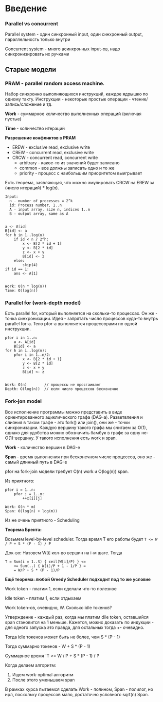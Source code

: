 # Введение

### Parallel vs concurrent

Parallel system - один синхронный input, 
один синхронный output, параллельность только внутри

Concurrent system - много асинхронных input-ов, 
надо синхронизировать их ручками

## Старые модели

### PRAM - parallel random access machine.

Набор синхронно выполняющихся инструкций, каждое ядрышко по одному такту. 
Инструкции - некоторые простые операции - чтение/запись/сложение и тд.

**Work** - суммарное количество выполненных операций (включая пустые)

**Time** - количество итераций

**Разрешение конфликтов в PRAM**
- EREW - exclusive read, exclusive write
- CREW - concurrent read, exclusive write
- CRCW - concurrent read, concurrent write
  - arbitrary - какое-то из значений будет записано
  - common - все должны записать одно и то же
  - priority - процесс с наибольшим приоритетом выигрывает

Есть теорема, заявляющая, что можно
эмулировать CRCW на EREW за (число итераций) * log(n).

```
Input:
  n - number of processes = 2^k
  id: Process number, 1..n
  A - input array, size n, indices 1..n
  B - output array, same as A


a <- A[id]
B[id] <- a
for h in 1..log(n)
    if id < n / 2^h:
        x <- B[2 * id + 1]
        y <- B[2 * id]
        z <- x + y
        B[id] <- z
    else:
        skip(4)
if id == 1:
    ans <- A[1]


Work: O(n * log(n))
Time: O(log(n))
```


### Parallel for (work-depth model)

Есть parallel for, который выполняется на скольки-то процессах. 
Он же - точка синхронизации. 
Идея - запрятать число процессов куда-то внутрь parallel for-а.
Тело pfor-а выполняется процессорами по одной инструкции.

```
pfor i in 1..n:
    a <- A[id]
    B[id] <- a
for h in i..log(n):
    pfor i in 1..n/2:
        x <- B[2 * id + 1]
        y <- B[2 * id]
        z <- x + y
        B[id] <- z


Work: O(n)        // процессы не простаивают
Depth: O(log(n))  // если число процессов бесконечно
```

### Fork-jon model

Все исполнение программы можно представить в виде
ориентированного ациклического графа (DAG-а). 
Разветвления и слияния в таком графе - это fork() или join(), 
они же - точки синхронизации. 
Каждую вершину такого графа мы считаем за O(1), 
однако для удобства можно обозначить бамбук в графе за одну не-O(1)-вершину.
У такого исполнения есть work и span.

**Work** - количество вершин в DAG-е

**Span** - время выполнения при бесконечном числе процессов, 
оно же - самый длинный путь в DAG-е

pfor на fork-join модели требует O(n) work и O(log(n)) span. 

Из приятного:

```
pfor i = 1..n:
    pfor j = 1..m:
        ++x[i][j]

Work: O(n * m)
Span: O(log(n) + log(m))
```

Из не очень приятного - Scheduling

**Теорема Брента:**

Возьмем level-by-level scheduler. 
Тогда время T его работы будет `T <= W / P + S * (P - 1) / P`

Док-во: Назовем W[i] кол-во вершин на i-м шаге. Тогда
```
T = Sum(i = 1..S) { ceil(W[i]/P) } <= 
    <= Sum(..) { W[i]/P + 1 - 1/P } =
    = W/P + S * (P - 1)/P
```

**Ещё теорема: любой Greedy Scheduler подходит под то же условие**

Work token - платим 1, если сделали что-то полезное

Idle token - платим 1, если отдыхаем

Work token-ов, очевидно, W. Сколько idle токенов?

Утверждение - каждый раз, когда мы платим dile token,
оставшийся span становится на 1 меньше. 
Кажется, можно доказать по индукции - для одного запуска это правда, 
для остальных тогда +- очевидно.

Тогда idle токенов может быть не более, чем S * (P - 1)

Тогда суммарно токенов - W + S * (P - 1)

Суммарное время `T <= W / P + S * (P - 1) / P

Когда делаем алгоритм:
1. Ищем work-optimal алгоритм
2. После этого уменьшаем span

В рамках курса пытаемся сделать Work - полином, Span - полилог, 
но ирл, поскольку процессов мало, достаточно условного sqrt(n) Span.
